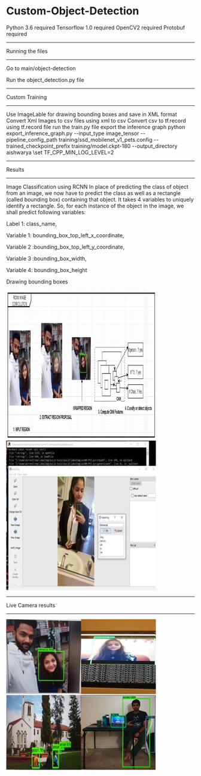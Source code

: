 # Custom-Object-Detection
 Python 3.6 required
Tensorflow 1.0 required
OpenCV2 required
Protobuf required

*****************************************************************************************************************************
Running the files
*****************************************************************************************************************************
Go to main/object-detection

Run the object_detection.py file
******************************************************************************************************************************
Custom Training
******************************************************************************************************************************
Use ImageLable for drawing bounding boxes and save in XML format
Convert Xml Images to csv files using xml to csv
Convert csv to tf.record using tf.record file
run the train.py file
export the inference graph
python export_inference_graph.py --input_type image_tensor --pipeline_config_path training/ssd_mobilenet_v1_pets.config --trained_checkpoint_prefix training/model.ckpt-180 --output_directory aishwarya
\set TF_CPP_MIN_LOG_LEVEL=2
******************************************************************************************************************************
Results
********************************************************************************************************************************
Image Classification using RCNN 
In place of predicting the class of object from an image, we now have to predict the class as well as a rectangle (called bounding box) containing that object. It takes 4 variables to uniquely identify a rectangle. So, for each instance of the object in the image, we shall predict following variables: 

Label 1:  class_name,  

Variable 1: bounding_box_top_left_x_coordinate, 

Variable 2 :bounding_box_top_left_y_coordinate, 

Variable 3 :bounding_box_width, 

Variable 4: bounding_box_height 

Drawing bounding boxes

<img src="images/convolution.jpeg" height="400" width="400">

<img src="images/ImageLabel.jpeg" height="400" width="400">

******************************************************************************************************************************
Live Camera results
********************************************************************************************************************************

<img src="images/results1.jpeg" height="200" width="200"><img src="images/results2.jpeg" height="200" width="200">
<img src="images/results3.jpeg" height="200" width="200"><img src="images/results4.jpeg" height="200" width="200">
